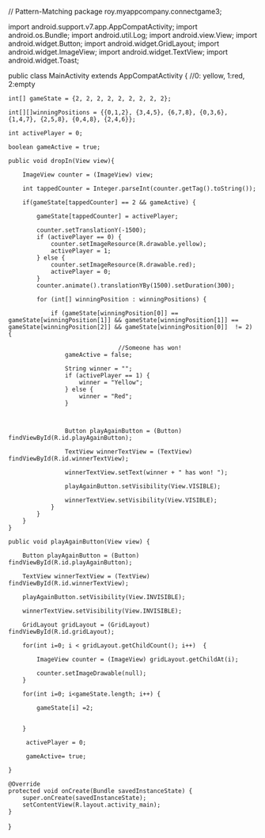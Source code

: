 // Pattern-Matching
package roy.myappcompany.connectgame3;

import android.support.v7.app.AppCompatActivity;
import android.os.Bundle;
import android.util.Log;
import android.view.View;
import android.widget.Button;
import android.widget.GridLayout;
import android.widget.ImageView;
import android.widget.TextView;
import android.widget.Toast;

public class MainActivity extends AppCompatActivity {
    //0: yellow, 1:red, 2:empty

    int[] gameState = {2, 2, 2, 2, 2, 2, 2, 2, 2};

    int[][]winningPositions = {{0,1,2}, {3,4,5}, {6,7,8}, {0,3,6}, {1,4,7}, {2,5,8}, {0,4,8}, {2,4,6}};

    int activePlayer = 0;

    boolean gameActive = true;

    public void dropIn(View view){

        ImageView counter = (ImageView) view;

        int tappedCounter = Integer.parseInt(counter.getTag().toString());

        if(gameState[tappedCounter] == 2 && gameActive) {

            gameState[tappedCounter] = activePlayer;

            counter.setTranslationY(-1500);
            if (activePlayer == 0) {
                counter.setImageResource(R.drawable.yellow);
                activePlayer = 1;
            } else {
                counter.setImageResource(R.drawable.red);
                activePlayer = 0;
            }
            counter.animate().translationYBy(1500).setDuration(300);

            for (int[] winningPosition : winningPositions) {

                if (gameState[winningPosition[0]] == gameState[winningPosition[1]] && gameState[winningPosition[1]] == gameState[winningPosition[2]] && gameState[winningPosition[0]]  != 2)  {

                                   //Someone has won!
                    gameActive = false;

                    String winner = "";
                    if (activePlayer == 1) {
                        winner = "Yellow";
                    } else {
                        winner = "Red";
                    }



                    Button playAgainButton = (Button) findViewById(R.id.playAgainButton);

                    TextView winnerTextView = (TextView) findViewById(R.id.winnerTextView);

                    winnerTextView.setText(winner + " has won! ");

                    playAgainButton.setVisibility(View.VISIBLE);

                    winnerTextView.setVisibility(View.VISIBLE);
                }
            }
        }
    }

    public void playAgainButton(View view) {

        Button playAgainButton = (Button) findViewById(R.id.playAgainButton);

        TextView winnerTextView = (TextView) findViewById(R.id.winnerTextView);

        playAgainButton.setVisibility(View.INVISIBLE);

        winnerTextView.setVisibility(View.INVISIBLE);

        GridLayout gridLayout = (GridLayout) findViewById(R.id.gridLayout);

        for(int i=0; i < gridLayout.getChildCount(); i++)  {

            ImageView counter = (ImageView) gridLayout.getChildAt(i);

            counter.setImageDrawable(null);
        }

        for(int i=0; i<gameState.length; i++) {

            gameState[i] =2;


        }

         activePlayer = 0;

         gameActive= true;

    }

    @Override
    protected void onCreate(Bundle savedInstanceState) {
        super.onCreate(savedInstanceState);
        setContentView(R.layout.activity_main);
    }
}
